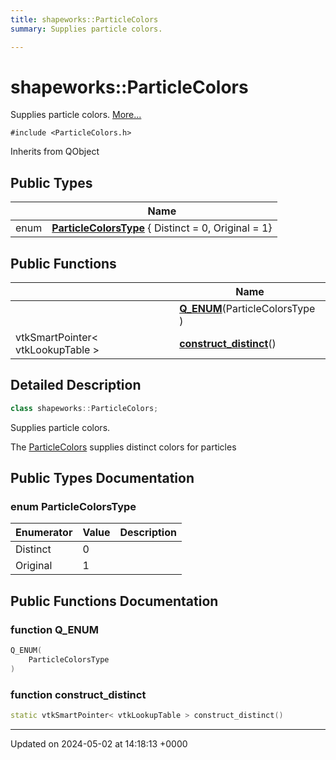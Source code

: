 ```yaml
---
title: shapeworks::ParticleColors
summary: Supplies particle colors. 

---
```


# shapeworks::ParticleColors



Supplies particle colors.  [More...](#detailed-description)


`#include <ParticleColors.h>`

Inherits from QObject

## Public Types

|                | Name           |
| -------------- | -------------- |
| enum| **[ParticleColorsType](../Classes/classshapeworks_1_1ParticleColors.md#enum-particlecolorstype)** { Distinct = 0, Original = 1} |

## Public Functions

|                | Name           |
| -------------- | -------------- |
| | **[Q_ENUM](../Classes/classshapeworks_1_1ParticleColors.md#function-q-enum)**(ParticleColorsType ) |
| vtkSmartPointer< vtkLookupTable > | **[construct_distinct](../Classes/classshapeworks_1_1ParticleColors.md#function-construct-distinct)**() |

## Detailed Description

```cpp
class shapeworks::ParticleColors;
```

Supplies particle colors. 

The [ParticleColors](../Classes/classshapeworks_1_1ParticleColors.md) supplies distinct colors for particles 

## Public Types Documentation

### enum ParticleColorsType

| Enumerator | Value | Description |
| ---------- | ----- | ----------- |
| Distinct | 0|   |
| Original | 1|   |




## Public Functions Documentation

### function Q_ENUM

```cpp
Q_ENUM(
    ParticleColorsType 
)
```


### function construct_distinct

```cpp
static vtkSmartPointer< vtkLookupTable > construct_distinct()
```


-------------------------------

Updated on 2024-05-02 at 14:18:13 +0000